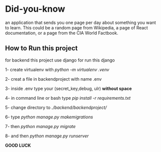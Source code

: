 # Did-you-know

an application that sends you one page per day about something you want to learn. This could be a random page from Wikipedia, a page of React documentation, or a page from the CIA World Factbook.

## How to Run this project

for backend this project use django for run this django

1- create virtualenv with _python -m virtualenv .venv_

2- creat a file in backendproject with name .env

3- inside .env type your (secret_key,debug, ulr) **without space**

4- in command line or bash type _pip install -r requirements.txt_

5- change directory to _./backend/backendproject/_

6- type _python manage.py makemigrations_

7- then _python manage.py migrate_

8- and then _python manage.py runserver_

**GOOD LUCK**
